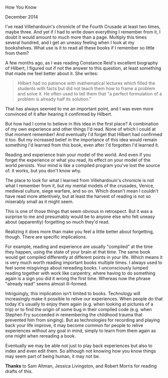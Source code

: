 How You Know

December 2014  
  
I've read Villehardouin's chronicle of the Fourth Crusade at least
two times, maybe three. And yet if I had to write down everything
I remember from it, I doubt it would amount to much more than a
page. Multiply this times several hundred, and I get an uneasy
feeling when I look at my bookshelves. What use is it to read all
these books if I remember so little from them?  
  
A few months ago, as I was reading Constance Reid's excellent
biography of Hilbert, I figured out if not the answer to this
question, at least something that made me feel better about it.
She writes:

> 
>  Hilbert had no patience with mathematical lectures which filled
>  the students with facts but did not teach them how to frame a
>  problem and solve it. He often used to tell them that "a perfect
>  formulation of a problem is already half its solution."
> 


That has always seemed to me an important point, and I was even
more convinced of it after hearing it confirmed by Hilbert.  
  
But how had I come to believe in this idea in the first place? A
combination of my own experience and other things I'd read. None
of which I could at that moment remember! And eventually I'd forget
that Hilbert had confirmed it too. But my increased belief in the
importance of this idea would remain something I'd learned from
this book, even after I'd forgotten I'd learned it.  
  
Reading and experience train your model of the world. And even if
you forget the experience or what you read, its effect on your model
of the world persists. Your mind is like a compiled program you've
lost the source of. It works, but you don't know why.  
  
The place to look for what I learned from Villehardouin's chronicle
is not what I remember from it, but my mental models of the crusades,
Venice, medieval culture, siege warfare, and so on. Which doesn't
mean I couldn't have read more attentively, but at least the harvest
of reading is not so miserably small as it might seem.  
  
This is one of those things that seem obvious in retrospect. But
it was a surprise to me and presumably would be to anyone else who
felt uneasy about (apparently) forgetting so much they'd read.  
  
Realizing it does more than make you feel a little better about
forgetting, though. There are specific implications.  
  
For example, reading and experience are usually "compiled" at the
time they happen, using the state of your brain at that time. The
same book would get compiled differently at different points in
your life. Which means it is very much worth reading important
books multiple times. I always used to feel some misgivings about
rereading books. I unconsciously lumped reading together with work
like carpentry, where having to do something again is a sign you
did it wrong the first time. Whereas now the phrase "already read"
seems almost ill-formed.  
  
Intriguingly, this implication isn't limited to books. Technology
will increasingly make it possible to relive our experiences. When
people do that today it's usually to enjoy them again (e.g. when
looking at pictures of a trip) or to find the origin of some bug in
their compiled code (e.g. when Stephen Fry succeeded in remembering
the childhood trauma that prevented him from singing). But as
technologies for recording and playing back your life improve, it
may become common for people to relive experiences without any goal
in mind, simply to learn from them again as one might when rereading
a book.  
  
Eventually we may be able not just to play back experiences but
also to index and even edit them. So although not knowing how you
know things may seem part of being human, it may not be.  
  
  
  
  
  
  
  

**Thanks** to Sam Altman, Jessica Livingston, and Robert Morris for reading 
drafts of this.  
  
